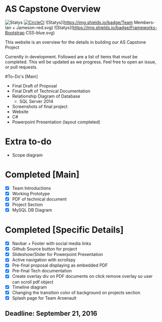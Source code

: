 # AS Capstone Overview

![Statys](https://img.shields.io/badge/Complete-78%25-orange.svg) [![CircleCI](https://img.shields.io/circleci/project/BrightFlair/PHP.Gt.svg?maxAge=2592000?style=flat-square)]()
![Statys](https://img.shields.io/badge/Team Members-Ian + Jameson-red.svg)
![Statys](https://img.shields.io/badge/Frameworks-Bootstrap CSS-blue.svg)


This website is an overview for the details in building our AS Capstone Project 


Currently in development. Followed are a list of items that must be completed. This will be updated as we progress. Feel free to open an issue, or pull requests.

#To-Do's [Main]
* Final Draft of Proposal
* Final Draft of Technical Documentation
* Relationship Diagram of Database
  * SQL Server 2014
* Screenshots of final project
 * Website
 *  C#
* Powerpoint Presentation (layout completed)

# Extra to-do
 * Scope diagram 


# Completed [Main]
- [x] Team Introductions
- [x] Working Prototype
- [x] PDF of technical document
- [x] Project Section
- [x] MySQL DB Diagram

# Completed [Specific Details]
- [x] Navbar + Footer with social media links
- [x] Github Source button for project
- [x] Slideshow/Slider for Powerpoint Presentation
- [x] Active navigation with scrollspy
- [x] Pre-final proposal displaying as embedded PDF
- [x] Pre-final Tech documentation
- [x] Create overlay div on PDF documents on click remove overlay so user can scroll pdf object
- [x] Timeline diagram
- [x] Changing the transition color of background on projects section
- [x] Splash page for Team Arsenault

## Deadline: September 21, 2016
